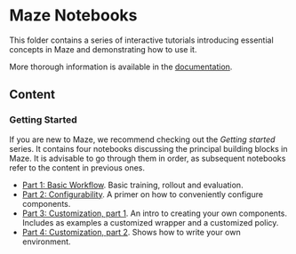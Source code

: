 # Maze Notebooks

This folder contains a series of interactive tutorials introducing essential concepts in Maze and demonstrating how to use it.   

More thorough information is available in the [documentation](https://maze-rl.readthedocs.io/).

## Content

### Getting Started

If you are new to Maze, we recommend checking out the _Getting started_ series. It contains four notebooks discussing the principal building blocks in Maze. It is advisable to go through them in order, as subsequent notebooks refer to the content in previous ones. 

* [Part 1: Basic Workflow](https://github.com/enlite-ai/maze/blob/main/tutorials/notebooks/getting_started/getting_started_1_basic_workflow.ipynb). Basic training, rollout and evaluation. 
* [Part 2: Configurability](https://github.com/enlite-ai/maze/blob/main/tutorials/notebooks/getting_started/getting_started_2_configurability.ipynb). A primer on how to conveniently configure components.
* [Part 3: Customization, part 1](https://github.com/enlite-ai/maze/blob/main/tutorials/notebooks/getting_started/getting_started_3_customization_intro.ipynb). An intro to creating your own components. Includes as examples a customized wrapper and a customized policy. 
* [Part 4: Customization, part 2](https://github.com/enlite-ai/maze/blob/main/tutorials/notebooks/getting_started/getting_started_4_customization_envs.ipynb). Shows how to write your own environment.